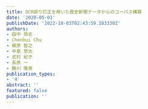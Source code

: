 ```yaml
---
title: OCR誤り訂正を⽤いた歴史新聞データからのコーパス構築
date: '2020-05-01'
publishDate: '2022-10-03T02:43:59.283330Z'
authors:
- ⽥中 昂志
- Chenhui Chu
- 梶原 智之
- 中島 悠太
- 武村 紀⼦
- ⻑原 ⼀
- 藤川 隆男
publication_types:
- '4'
abstract: ''
featured: false
publication: ''
---
```


